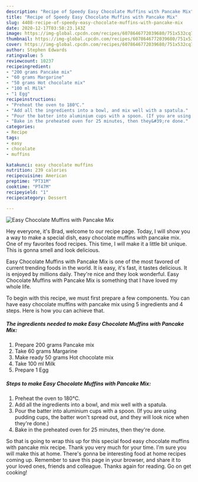 ```yaml
---
description: "Recipe of Speedy Easy Chocolate Muffins with Pancake Mix"
title: "Recipe of Speedy Easy Chocolate Muffins with Pancake Mix"
slug: 4408-recipe-of-speedy-easy-chocolate-muffins-with-pancake-mix
date: 2020-12-17T03:58:23.143Z
image: https://img-global.cpcdn.com/recipes/6078646772039680/751x532cq70/easy-chocolate-muffins-with-pancake-mix-recipe-main-photo.jpg
thumbnail: https://img-global.cpcdn.com/recipes/6078646772039680/751x532cq70/easy-chocolate-muffins-with-pancake-mix-recipe-main-photo.jpg
cover: https://img-global.cpcdn.com/recipes/6078646772039680/751x532cq70/easy-chocolate-muffins-with-pancake-mix-recipe-main-photo.jpg
author: Stephen Edwards
ratingvalue: 5
reviewcount: 10237
recipeingredient:
- "200 grams Pancake mix"
- "60 grams Margarine"
- "50 grams Hot chocolate mix"
- "100 ml Milk"
- "1 Egg"
recipeinstructions:
- "Preheat the oven to 180℃."
- "Add all the ingredients into a bowl, and mix well with a spatula."
- "Pour the batter into aluminium cups with a spoon. (If you are using pudding cups, the batter won&#39;t spread out, and they will look nice when they&#39;re done.)"
- "Bake in the preheated oven for 25 minutes, then they&#39;re done."
categories:
- Recipe
tags:
- easy
- chocolate
- muffins

katakunci: easy chocolate muffins 
nutrition: 239 calories
recipecuisine: American
preptime: "PT31M"
cooktime: "PT47M"
recipeyield: "1"
recipecategory: Dessert

---
```



![Easy Chocolate Muffins with Pancake Mix](https://img-global.cpcdn.com/recipes/6078646772039680/751x532cq70/easy-chocolate-muffins-with-pancake-mix-recipe-main-photo.jpg)

Hey everyone, it's Brad, welcome to our recipe page. Today, I will show you a way to make a special dish, easy chocolate muffins with pancake mix. One of my favorites food recipes. This time, I will make it a little bit unique. This is gonna smell and look delicious.



Easy Chocolate Muffins with Pancake Mix is one of the most favored of current trending foods in the world. It is easy, it's fast, it tastes delicious. It is enjoyed by millions daily. They're nice and they look wonderful. Easy Chocolate Muffins with Pancake Mix is something that I have loved my whole life.


To begin with this recipe, we must first prepare a few components. You can have easy chocolate muffins with pancake mix using 5 ingredients and 4 steps. Here is how you can achieve that.

<!--inarticleads1-->

##### The ingredients needed to make Easy Chocolate Muffins with Pancake Mix:

1. Prepare 200 grams Pancake mix
1. Take 60 grams Margarine
1. Make ready 50 grams Hot chocolate mix
1. Take 100 ml Milk
1. Prepare 1 Egg




<!--inarticleads2-->

##### Steps to make Easy Chocolate Muffins with Pancake Mix:

1. Preheat the oven to 180℃.
1. Add all the ingredients into a bowl, and mix well with a spatula.
1. Pour the batter into aluminium cups with a spoon. (If you are using pudding cups, the batter won&#39;t spread out, and they will look nice when they&#39;re done.)
1. Bake in the preheated oven for 25 minutes, then they&#39;re done.




So that is going to wrap this up for this special food easy chocolate muffins with pancake mix recipe. Thank you very much for your time. I'm sure you will make this at home. There's gonna be interesting food at home recipes coming up. Remember to save this page in your browser, and share it to your loved ones, friends and colleague. Thanks again for reading. Go on get cooking!
